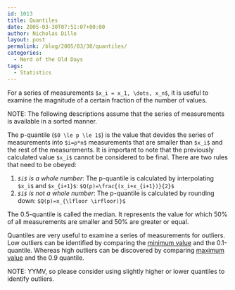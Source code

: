 ```yaml
---
id: 1013
title: Quantiles
date: 2005-03-30T07:51:07+00:00
author: Nicholas Dille
layout: post
permalink: /blog/2005/03/30/quantiles/
categories:
  - Nerd of the Old Days
tags:
  - Statistics
---
```

For a series of measurements `$x_i = x_1, \dots, x_n$`, it is useful to examine the magnitude of a certain fraction of the number of values.

NOTE: The following descriptions assume that the series of measurements is available in a sorted manner.

The p-quantile (`$0 \le p \le 1$`) is the value that devides the series of measurements into `$i=p*n$` measurements that are smaller than `$x_i$` and the rest of the measurements. It is important to note that the previously calculated value `$x_i$` cannot be considered to be final. There are two rules that need to be obeyed:

  1. _`$i$` is a whole number_: The p-quantile is calculated by interpolating `$x_i$` and `$x_{i+1}$`: `$Q(p)=\frac{(x_i+x_{i+1})}{2}$`
  2. _`$i$` is not a whole number_: The p-quantile is calculated by rounding down: `$Q(p)=x_{\lfloor \irfloor)}$`

The 0.5-quantile is called the median. It represents the value for which 50% of all measurements are smaller and 50% are greater or equal.

Quantiles are very useful to examine a series of measurements for outliers. Low outliers can be identified by comparing the [minimum value](/blog/2007/11/30/mean-value-and-mean-deviation/) and the 0.1-quantile. Whereas high outliers can be discovered by comparing [maximum value](/blog/2007/11/30/mean-value-and-mean-deviation/) and the 0.9 quantile.

NOTE: YYMV, so please consider using slightly higher or lower quantiles to identify outliers.
